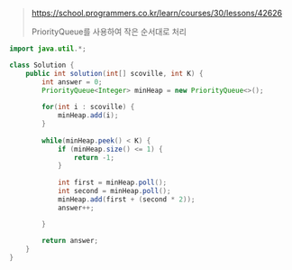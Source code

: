 > https://school.programmers.co.kr/learn/courses/30/lessons/42626
>
> PriorityQueue를 사용하여 작은 순서대로 처리
```java
import java.util.*;

class Solution {
    public int solution(int[] scoville, int K) {
        int answer = 0;
        PriorityQueue<Integer> minHeap = new PriorityQueue<>();
        
        for(int i : scoville) {
            minHeap.add(i);
        }
        
        while(minHeap.peek() < K) {
            if (minHeap.size() <= 1) {
                return -1;
            }
            
            int first = minHeap.poll();
            int second = minHeap.poll();
            minHeap.add(first + (second * 2));
            answer++;

        }
        
        return answer;
    }
}
```
